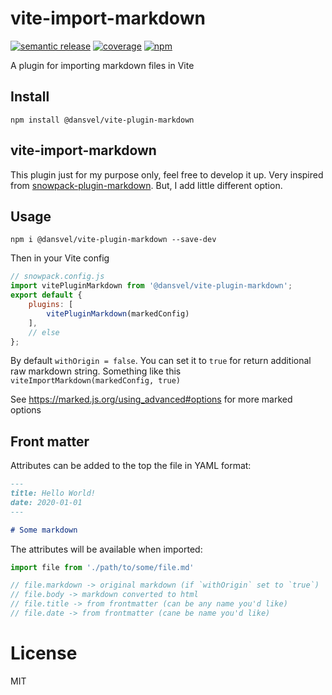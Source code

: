 # vite-import-markdown

[![semantic release](https://github.com/dansvel/vite-import-markdown/workflows/semantic%20release/badge.svg)](https://github.com/dansvel/vite-import-markdown/actions?query=workflow%3A%22semantic+release%22) [![coverage](https://github.com/dansvel/vite-import-markdown/workflows/coverage/badge.svg)](https://dansvel.github.io/vite-import-markdown/) [![npm](https://badge.fury.io/js/%40dansvel%2Fvite-plugin-markdown.svg)](https://www.npmjs.com/package/@dansvel/vite-plugin-markdown)

A plugin for importing markdown files in Vite

## Install

```
npm install @dansvel/vite-plugin-markdown
```

<!-- anything below this line will be safe from template removal -->

vite-import-markdown
-----------------------

This plugin just for my purpose only, feel free to develop it up. Very inspired from [snowpack-plugin-markdown](https://github.com/joshnuss/snowpack-plugin-markdown). But, I add little different option.

## Usage

```
npm i @dansvel/vite-plugin-markdown --save-dev
```

Then in your Vite config

```js
// snowpack.config.js
import vitePluginMarkdown from '@dansvel/vite-plugin-markdown';
export default {
    plugins: [
        vitePluginMarkdown(markedConfig)
    ],
    // else
};

```

By default `withOrigin = false`.
You can set it to `true` for return additional raw markdown string. Something like this
`viteImportMarkdown(markedConfig, true)`

See https://marked.js.org/using_advanced#options for more marked options

## Front matter

Attributes can be added to the top the file in YAML format:

```markdown
---
title: Hello World!
date: 2020-01-01
---

# Some markdown
```

The attributes will be available when imported:

```js
import file from './path/to/some/file.md'

// file.markdown -> original markdown (if `withOrigin` set to `true`)
// file.body -> markdown converted to html
// file.title -> from frontmatter (can be any name you'd like)
// file.date -> from frontmatter (cane be name you'd like)
```

# License

MIT
